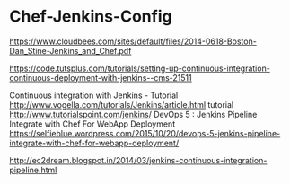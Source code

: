 # Chef-Jenkins-Config

https://www.cloudbees.com/sites/default/files/2014-0618-Boston-Dan_Stine-Jenkins_and_Chef.pdf 

https://code.tutsplus.com/tutorials/setting-up-continuous-integration-continuous-deployment-with-jenkins--cms-21511

Continuous integration with Jenkins - Tutorial
http://www.vogella.com/tutorials/Jenkins/article.html
tutorial http://www.tutorialspoint.com/jenkins/
DevOps 5 : Jenkins Pipeline Integrate with Chef For WebApp Deployment
https://selfieblue.wordpress.com/2015/10/20/devops-5-jenkins-pipeline-integrate-with-chef-for-webapp-deployment/

http://ec2dream.blogspot.in/2014/03/jenkins-continuous-integration-pipeline.html
